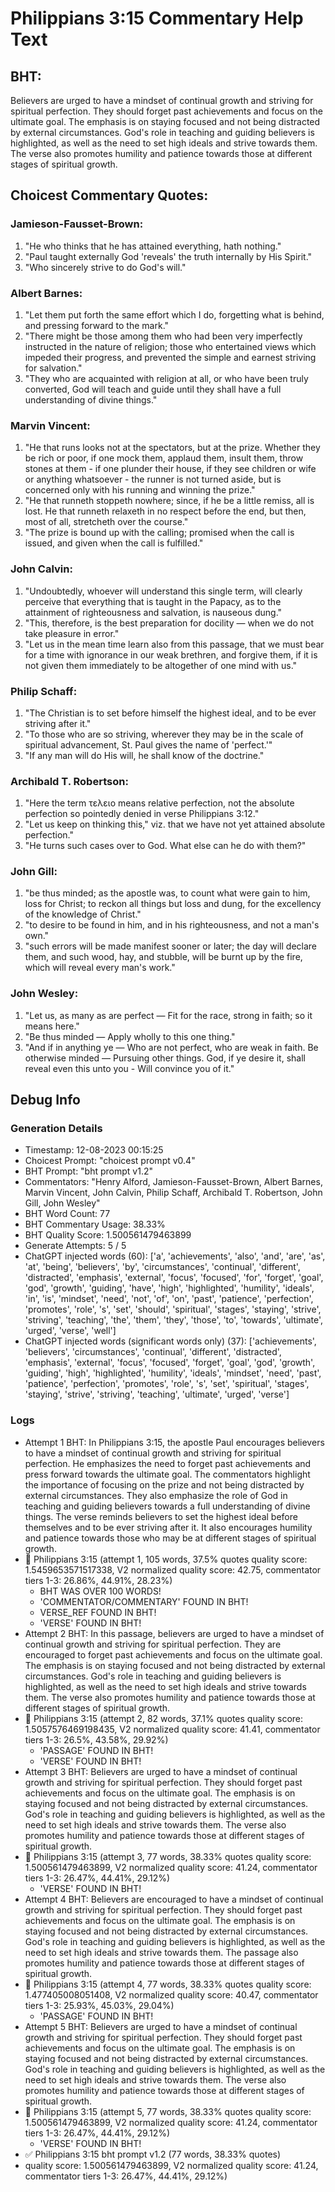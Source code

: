 # Philippians 3:15 Commentary Help Text

## BHT:
Believers are urged to have a mindset of continual growth and striving for spiritual perfection. They should forget past achievements and focus on the ultimate goal. The emphasis is on staying focused and not being distracted by external circumstances. God's role in teaching and guiding believers is highlighted, as well as the need to set high ideals and strive towards them. The verse also promotes humility and patience towards those at different stages of spiritual growth.

## Choicest Commentary Quotes:
### Jamieson-Fausset-Brown:
1. "He who thinks that he has attained everything, hath nothing."
2. "Paul taught externally God 'reveals' the truth internally by His Spirit."
3. "Who sincerely strive to do God's will."

### Albert Barnes:
1. "Let them put forth the same effort which I do, forgetting what is behind, and pressing forward to the mark."
2. "There might be those among them who had been very imperfectly instructed in the nature of religion; those who entertained views which impeded their progress, and prevented the simple and earnest striving for salvation."
3. "They who are acquainted with religion at all, or who have been truly converted, God will teach and guide until they shall have a full understanding of divine things."

### Marvin Vincent:
1. "He that runs looks not at the spectators, but at the prize. Whether they be rich or poor, if one mock them, applaud them, insult them, throw stones at them - if one plunder their house, if they see children or wife or anything whatsoever - the runner is not turned aside, but is concerned only with his running and winning the prize."
2. "He that runneth stoppeth nowhere; since, if he be a little remiss, all is lost. He that runneth relaxeth in no respect before the end, but then, most of all, stretcheth over the course."
3. "The prize is bound up with the calling; promised when the call is issued, and given when the call is fulfilled."

### John Calvin:
1. "Undoubtedly, whoever will understand this single term, will clearly perceive that everything that is taught in the Papacy, as to the attainment of righteousness and salvation, is nauseous dung."
2. "This, therefore, is the best preparation for docility — when we do not take pleasure in error."
3. "Let us in the mean time learn also from this passage, that we must bear for a time with ignorance in our weak brethren, and forgive them, if it is not given them immediately to be altogether of one mind with us."

### Philip Schaff:
1. "The Christian is to set before himself the highest ideal, and to be ever striving after it."
2. "To those who are so striving, wherever they may be in the scale of spiritual advancement, St. Paul gives the name of 'perfect.'"
3. "If any man will do His will, he shall know of the doctrine."

### Archibald T. Robertson:
1. "Here the term τελειο means relative perfection, not the absolute perfection so pointedly denied in verse Philippians 3:12."
2. "Let us keep on thinking this," viz. that we have not yet attained absolute perfection."
3. "He turns such cases over to God. What else can he do with them?"

### John Gill:
1. "be thus minded; as the apostle was, to count what were gain to him, loss for Christ; to reckon all things but loss and dung, for the excellency of the knowledge of Christ."
2. "to desire to be found in him, and in his righteousness, and not a man's own."
3. "such errors will be made manifest sooner or later; the day will declare them, and such wood, hay, and stubble, will be burnt up by the fire, which will reveal every man's work."

### John Wesley:
1. "Let us, as many as are perfect — Fit for the race, strong in faith; so it means here."
2. "Be thus minded — Apply wholly to this one thing."
3. "And if in anything ye — Who are not perfect, who are weak in faith. Be otherwise minded — Pursuing other things. God, if ye desire it, shall reveal even this unto you - Will convince you of it."


## Debug Info
### Generation Details
- Timestamp: 12-08-2023 00:15:25
- Choicest Prompt: "choicest prompt v0.4"
- BHT Prompt: "bht prompt v1.2"
- Commentators: "Henry Alford, Jamieson-Fausset-Brown, Albert Barnes, Marvin Vincent, John Calvin, Philip Schaff, Archibald T. Robertson, John Gill, John Wesley"
- BHT Word Count: 77
- BHT Commentary Usage: 38.33%
- BHT Quality Score: 1.500561479463899
- Generate Attempts: 5 / 5
- ChatGPT injected words (60):
	['a', 'achievements', 'also', 'and', 'are', 'as', 'at', 'being', 'believers', 'by', 'circumstances', 'continual', 'different', 'distracted', 'emphasis', 'external', 'focus', 'focused', 'for', 'forget', 'goal', 'god', 'growth', 'guiding', 'have', 'high', 'highlighted', 'humility', 'ideals', 'in', 'is', 'mindset', 'need', 'not', 'of', 'on', 'past', 'patience', 'perfection', 'promotes', 'role', 's', 'set', 'should', 'spiritual', 'stages', 'staying', 'strive', 'striving', 'teaching', 'the', 'them', 'they', 'those', 'to', 'towards', 'ultimate', 'urged', 'verse', 'well']
- ChatGPT injected words (significant words only) (37):
	['achievements', 'believers', 'circumstances', 'continual', 'different', 'distracted', 'emphasis', 'external', 'focus', 'focused', 'forget', 'goal', 'god', 'growth', 'guiding', 'high', 'highlighted', 'humility', 'ideals', 'mindset', 'need', 'past', 'patience', 'perfection', 'promotes', 'role', 's', 'set', 'spiritual', 'stages', 'staying', 'strive', 'striving', 'teaching', 'ultimate', 'urged', 'verse']

### Logs
- Attempt 1 BHT: In Philippians 3:15, the apostle Paul encourages believers to have a mindset of continual growth and striving for spiritual perfection. He emphasizes the need to forget past achievements and press forward towards the ultimate goal. The commentators highlight the importance of focusing on the prize and not being distracted by external circumstances. They also emphasize the role of God in teaching and guiding believers towards a full understanding of divine things. The verse reminds believers to set the highest ideal before themselves and to be ever striving after it. It also encourages humility and patience towards those who may be at different stages of spiritual growth.
- 🔄 Philippians 3:15 (attempt 1, 105 words, 37.5% quotes quality score: 1.5459653571517338, V2 normalized quality score: 42.75, commentator tiers 1-3: 26.86%, 44.91%, 28.23%) 
	- BHT WAS OVER 100 WORDS! 
	- 'COMMENTATOR/COMMENTARY' FOUND IN BHT! 
	- VERSE_REF FOUND IN BHT! 
	- 'VERSE' FOUND IN BHT!
- Attempt 2 BHT: In this passage, believers are urged to have a mindset of continual growth and striving for spiritual perfection. They are encouraged to forget past achievements and focus on the ultimate goal. The emphasis is on staying focused and not being distracted by external circumstances. God's role in teaching and guiding believers is highlighted, as well as the need to set high ideals and strive towards them. The verse also promotes humility and patience towards those at different stages of spiritual growth.
- 🔄 Philippians 3:15 (attempt 2, 82 words, 37.1% quotes quality score: 1.5057576469198435, V2 normalized quality score: 41.41, commentator tiers 1-3: 26.5%, 43.58%, 29.92%) 
	- 'PASSAGE' FOUND IN BHT! 
	- 'VERSE' FOUND IN BHT!
- Attempt 3 BHT: Believers are urged to have a mindset of continual growth and striving for spiritual perfection. They should forget past achievements and focus on the ultimate goal. The emphasis is on staying focused and not being distracted by external circumstances. God's role in teaching and guiding believers is highlighted, as well as the need to set high ideals and strive towards them. The verse also promotes humility and patience towards those at different stages of spiritual growth.
- 🔄 Philippians 3:15 (attempt 3, 77 words, 38.33% quotes quality score: 1.500561479463899, V2 normalized quality score: 41.24, commentator tiers 1-3: 26.47%, 44.41%, 29.12%) 
	- 'VERSE' FOUND IN BHT!
- Attempt 4 BHT: Believers are encouraged to have a mindset of continual growth and striving for spiritual perfection. They should forget past achievements and focus on the ultimate goal. The emphasis is on staying focused and not being distracted by external circumstances. God's role in teaching and guiding believers is highlighted, as well as the need to set high ideals and strive towards them. The passage also promotes humility and patience towards those at different stages of spiritual growth.
- 🔄 Philippians 3:15 (attempt 4, 77 words, 38.33% quotes quality score: 1.477405008051408, V2 normalized quality score: 40.47, commentator tiers 1-3: 25.93%, 45.03%, 29.04%) 
	- 'PASSAGE' FOUND IN BHT!
- Attempt 5 BHT: Believers are urged to have a mindset of continual growth and striving for spiritual perfection. They should forget past achievements and focus on the ultimate goal. The emphasis is on staying focused and not being distracted by external circumstances. God's role in teaching and guiding believers is highlighted, as well as the need to set high ideals and strive towards them. The verse also promotes humility and patience towards those at different stages of spiritual growth.
- 🔄 Philippians 3:15 (attempt 5, 77 words, 38.33% quotes quality score: 1.500561479463899, V2 normalized quality score: 41.24, commentator tiers 1-3: 26.47%, 44.41%, 29.12%) 
	- 'VERSE' FOUND IN BHT!
- ✅ Philippians 3:15 bht prompt v1.2 (77 words, 38.33% quotes)
- quality score: 1.500561479463899, V2 normalized quality score: 41.24, commentator tiers 1-3: 26.47%, 44.41%, 29.12%)